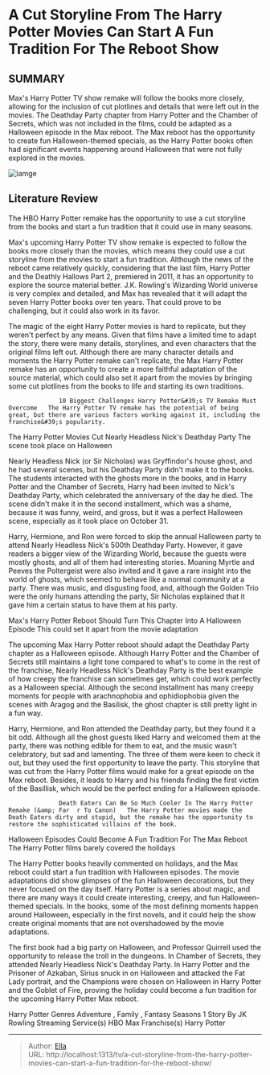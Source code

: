 # A Cut Storyline From The Harry Potter Movies Can Start A Fun Tradition For The Reboot Show


## SUMMARY 



  Max&#39;s Harry Potter TV show remake will follow the books more closely, allowing for the inclusion of cut plotlines and details that were left out in the movies.   The Deathday Party chapter from Harry Potter and the Chamber of Secrets, which was not included in the films, could be adapted as a Halloween episode in the Max reboot.   The Max reboot has the opportunity to create fun Halloween-themed specials, as the Harry Potter books often had significant events happening around Halloween that were not fully explored in the movies.  

![iamge](https://static1.srcdn.com/wordpress/wp-content/uploads/2024/01/daniel-radcliffe-as-harry-potter-and-floating-candles.jpg)

## Literature Review
The HBO Harry Potter remake has the opportunity to use a cut storyline from the books and start a fun tradition that it could use in many seasons.




Max&#39;s upcoming Harry Potter TV show remake is expected to follow the books more closely than the movies, which means they could use a cut storyline from the movies to start a fun tradition. Although the news of the reboot came relatively quickly, considering that the last film, Harry Potter and the Deathly Hallows Part 2, premiered in 2011, it has an opportunity to explore the source material better. J.K. Rowling&#39;s Wizarding World universe is very complex and detailed, and Max has revealed that it will adapt the seven Harry Potter books over ten years. That could prove to be challenging, but it could also work in its favor.




The magic of the eight Harry Potter movies is hard to replicate, but they weren&#39;t perfect by any means. Given that films have a limited time to adapt the story, there were many details, storylines, and even characters that the original films left out. Although there are many character details and moments the Harry Potter remake can&#39;t replicate, the Max Harry Potter remake has an opportunity to create a more faithful adaptation of the source material, which could also set it apart from the movies by bringing some cut plotlines from the books to life and starting its own traditions.

                  10 Biggest Challenges Harry Potter&#39;s TV Remake Must Overcome   The Harry Potter TV remake has the potential of being great, but there are various factors working against it, including the franchise&#39;s popularity.    


 The Harry Potter Movies Cut Nearly Headless Nick&#39;s Deathday Party 
The scene took place on Halloween
         




Nearly Headless Nick (or Sir Nicholas) was Gryffindor&#39;s house ghost, and he had several scenes, but his Deathday Party didn&#39;t make it to the books. The students interacted with the ghosts more in the books, and in Harry Potter and the Chamber of Secrets, Harry had been invited to Nick&#39;s Deathday Party, which celebrated the anniversary of the day he died. The scene didn&#39;t make it in the second installment, which was a shame, because it was funny, weird, and gross, but it was a perfect Halloween scene, especially as it took place on October 31.

Harry, Hermione, and Ron were forced to skip the annual Halloween party to attend Nearly Headless Nick&#39;s 500th Deathday Party. However, it gave readers a bigger view of the Wizarding World, because the guests were mostly ghosts, and all of them had interesting stories. Moaning Myrtle and Peeves the Poltergeist were also invited and it gave a rare insight into the world of ghosts, which seemed to behave like a normal community at a party. There was music, and disgusting food, and, although the Golden Trio were the only humans attending the party, Sir Nicholas explained that it gave him a certain status to have them at his party.






 Max&#39;s Harry Potter Reboot Should Turn This Chapter Into A Halloween Episode 
This could set it apart from the movie adaptation
          

The upcoming Max Harry Potter reboot should adapt the Deathday Party chapter as a Halloween episode. Although Harry Potter and the Chamber of Secrets still maintains a light tone compared to what&#39;s to come in the rest of the franchise, Nearly Headless Nick&#39;s Deathday Party is the best example of how creepy the franchise can sometimes get, which could work perfectly as a Halloween special. Although the second installment has many creepy moments for people with arachnophobia and ophidiophobia given the scenes with Aragog and the Basilisk, the ghost chapter is still pretty light in a fun way.

Harry, Hermione, and Ron attended the Deathday party, but they found it a bit odd. Although all the ghost guests liked Harry and welcomed them at the party, there was nothing edible for them to eat, and the music wasn&#39;t celebratory, but sad and lamenting. The three of them were keen to check it out, but they used the first opportunity to leave the party. This storyline that was cut from the Harry Potter films would make for a great episode on the Max reboot. Besides, it leads to Harry and his friends finding the first victim of the Basillisk, which would be the perfect ending for a Halloween episode.




                  Death Eaters Can Be So Much Cooler In The Harry Potter Remake (&amp; Far  r To Canon)   The Harry Potter movies made the Death Eaters dirty and stupid, but the remake has the opportunity to restore the sophisticated villains of the book.     



 Halloween Episodes Could Become A Fun Tradition For The Max Reboot 
The Harry Potter films barely covered the holidays
          

The Harry Potter books heavily commented on holidays, and the Max reboot could start a fun tradition with Halloween episodes. The movie adaptations did show glimpses of the fun Halloween decorations, but they never focused on the day itself. Harry Potter is a series about magic, and there are many ways it could create interesting, creepy, and fun Halloween-themed specials. In the books, some of the most defining moments happen around Halloween, especially in the first novels, and it could help the show create original moments that are not overshadowed by the movie adaptations.




The first book had a big party on Halloween, and Professor Quirrell used the opportunity to release the troll in the dungeons. In Chamber of Secrets, they attended Nearly Headless Nick&#39;s Deathday Party. In Harry Potter and the Prisoner of Azkaban, Sirius snuck in on Halloween and attacked the Fat Lady portrait, and the Champions were chosen on Halloween in Harry Potter and the Goblet of Fire, proving the holiday could become a fun tradition for the upcoming Harry Potter Max reboot.

  Harry Potter   Genres   Adventure , Family , Fantasy    Seasons   1    Story By   JK Rowling    Streaming Service(s)   HBO Max    Franchise(s)   Harry Potter       


---

> Author: [Ella](https://instagram.hk.cn/)  
> URL: http://localhost:1313/tv/a-cut-storyline-from-the-harry-potter-movies-can-start-a-fun-tradition-for-the-reboot-show/  

